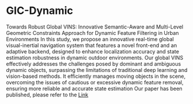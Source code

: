 # GIC-Dynamic
Towards Robust Global VINS: Innovative Semantic-Aware and Multi-Level Geometric Constraints Approach for Dynamic Feature Filtering in Urban Environments
In this study, we propose an innovative real-time global visual-inertial navigation system  that features a novel front-end and an adaptive backend, designed to enhance localization accuracy and state estimation robustness in dynamic outdoor environments. Our global VINS effectively addresses the challenges posed by dominant and ambiguous dynamic objects, surpassing the limitations of traditional deep learning and vision-based methods. It efficiently manages moving objects in the scene, overcoming the issues of cautious or excessive dynamic feature removal, ensuring more reliable and accurate state estimation
Our paper has been published, please refer to the [Link](https://ieeexplore.ieee.org/document/10737687)
